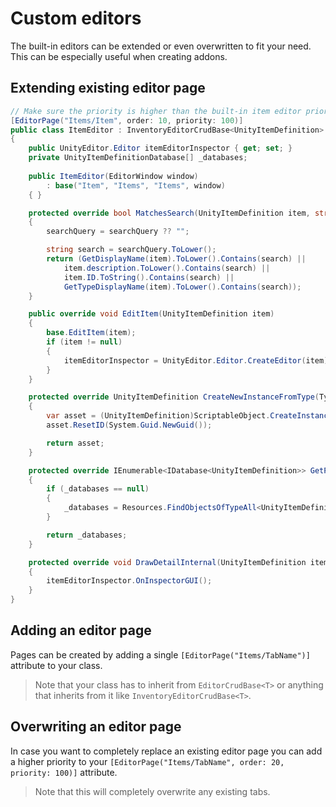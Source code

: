 # Custom editors

The built-in editors can be extended or even overwritten to fit your need. This can be especially useful when creating addons.

## Extending existing editor page

```csharp
// Make sure the priority is higher than the built-in item editor priority (default priority is 50).
[EditorPage("Items/Item", order: 10, priority: 100)]
public class ItemEditor : InventoryEditorCrudBase<UnityItemDefinition>
{
	public UnityEditor.Editor itemEditorInspector { get; set; }
	private UnityItemDefinitionDatabase[] _databases;
	
	public ItemEditor(EditorWindow window)
		: base("Item", "Items", "Items", window)
	{ }

	protected override bool MatchesSearch(UnityItemDefinition item, string searchQuery)
	{
		searchQuery = searchQuery ?? "";

		string search = searchQuery.ToLower();
		return (GetDisplayName(item).ToLower().Contains(search) ||
			item.description.ToLower().Contains(search) ||
			item.ID.ToString().Contains(search) ||
			GetTypeDisplayName(item).ToLower().Contains(search));
	}

	public override void EditItem(UnityItemDefinition item)
	{
		base.EditItem(item);
		if (item != null)
		{
			itemEditorInspector = UnityEditor.Editor.CreateEditor(item);
		}
	}

	protected override UnityItemDefinition CreateNewInstanceFromType(Type type)
	{
		var asset = (UnityItemDefinition)ScriptableObject.CreateInstance(type);
		asset.ResetID(System.Guid.NewGuid());

		return asset;
	}

	protected override IEnumerable<IDatabase<UnityItemDefinition>> GetProjectDatabases()
	{
		if (_databases == null)
		{
			_databases = Resources.FindObjectsOfTypeAll<UnityItemDefinitionDatabase>();
		}

		return _databases;
	}

	protected override void DrawDetailInternal(UnityItemDefinition item)
	{
		itemEditorInspector.OnInspectorGUI();
	}
}
```

## Adding an editor page

Pages can be created by adding a single `[EditorPage("Items/TabName")]` attribute to your class.

> Note that your class has to inherit from `EditorCrudBase<T>` or anything that inherits from it like `InventoryEditorCrudBase<T>`.

## Overwriting an editor page

In case you want to completely replace an existing editor page you can add a higher priority to your `[EditorPage("Items/TabName", order: 20, priority: 100)]` attribute.

> Note that this will completely overwrite any existing tabs.